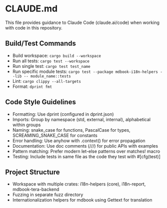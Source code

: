 # CLAUDE.md

This file provides guidance to Claude Code (claude.ai/code) when working with code in this repository.

## Build/Test Commands
- Build workspace: `cargo build --workspace`
- Run all tests: `cargo test --workspace`
- Run single test: `cargo test test_name`
- Run specific module tests: `cargo test --package mdbook-i18n-helpers --lib -- module_name::tests`
- Lint: `cargo clippy --all-targets`
- Format: `dprint fmt`

## Code Style Guidelines
- Formatting: Use dprint (configured in dprint.json)
- Imports: Group by namespace (std, external, internal), alphabetical within groups
- Naming: snake_case for functions, PascalCase for types, SCREAMING_SNAKE_CASE for constants
- Error handling: Use anyhow with .context() for error propagation
- Documentation: Use doc comments (///) for public APIs with examples
- Pattern matching: Prefer modern let-else patterns over matches! macro
- Testing: Include tests in same file as the code they test with #[cfg(test)]

## Project Structure
- Workspace with multiple crates: i18n-helpers (core), i18n-report, mdbook-tera-backend
- Fuzzing in separate fuzz directory
- Internationalization helpers for mdbook using Gettext for translation